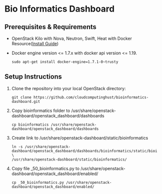 # Bio Informatics Dashboard

## Prerequisites & Requirements ##

* OpenStack Kilo with Nova, Neutron, Swift, Heat with Docker Resource([Install Guide](https://www.evernote.com/shard/s520/sh/548c014f-25b2-4506-9f34-32731a071682/be4509f657ff26f168b147570993e48c))
* Docker engine version <= 1.7.x with docker api version <= 1.19.
  
  ```
  sudo apt-get install docker-engine=1.7.1-0~trusty
  ```

## Setup Instructions ##

1. Clone the repository into your local OpenStack directory:
    
    ```
    git clone https://github.com/cloudcomputinghust/bioinformatics-dashboard.git
    ```

2. Copy bioinformatics folder to /usr/share/openstack-dashboard/openstack_dashboard/dashboards

    ```
    cp bioinformatics /usr/share/openstack-dashboard/openstack_dashboard/dashboards
    ```

3. Create link to /usr/share/openstack-dashboard/static/bioinformatics
    
    ```
    ln -s /usr/share/openstack-dashboard/openstack_dashboard/dashboards/bioinformatics/static/bioinformatics/ \ 
    /usr/share/openstack-dashboard/static/bioinformatics/
    ```

4. Copy file _50_bioinformatics.py to /usr/share/openstack-dashboard/openstack_dashboard/enabled/
    
    ```
    cp _50_bioinformatics.py /usr/share/openstack-dashboard/openstack_dashboard/enabled/
    ```

